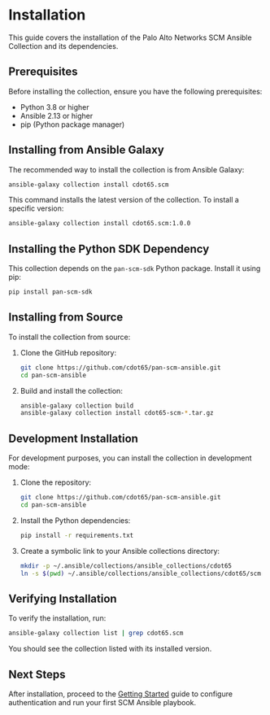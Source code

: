 # Installation

This guide covers the installation of the Palo Alto Networks SCM Ansible Collection and its dependencies.

## Prerequisites

Before installing the collection, ensure you have the following prerequisites:

- Python 3.8 or higher
- Ansible 2.13 or higher
- pip (Python package manager)

## Installing from Ansible Galaxy

The recommended way to install the collection is from Ansible Galaxy:

```bash
ansible-galaxy collection install cdot65.scm
```

This command installs the latest version of the collection. To install a specific version:

```bash
ansible-galaxy collection install cdot65.scm:1.0.0
```

## Installing the Python SDK Dependency

This collection depends on the `pan-scm-sdk` Python package. Install it using pip:

```bash
pip install pan-scm-sdk
```

## Installing from Source

To install the collection from source:

1. Clone the GitHub repository:

   ```bash
   git clone https://github.com/cdot65/pan-scm-ansible.git
   cd pan-scm-ansible
   ```

2. Build and install the collection:

   ```bash
   ansible-galaxy collection build
   ansible-galaxy collection install cdot65-scm-*.tar.gz
   ```

## Development Installation

For development purposes, you can install the collection in development mode:

1. Clone the repository:

   ```bash
   git clone https://github.com/cdot65/pan-scm-ansible.git
   cd pan-scm-ansible
   ```

2. Install the Python dependencies:

   ```bash
   pip install -r requirements.txt
   ```

3. Create a symbolic link to your Ansible collections directory:

   ```bash
   mkdir -p ~/.ansible/collections/ansible_collections/cdot65
   ln -s $(pwd) ~/.ansible/collections/ansible_collections/cdot65/scm
   ```

## Verifying Installation

To verify the installation, run:

```bash
ansible-galaxy collection list | grep cdot65.scm
```

You should see the collection listed with its installed version.

## Next Steps

After installation, proceed to the [Getting Started](getting-started.md) guide to configure authentication and run your
first SCM Ansible playbook.
